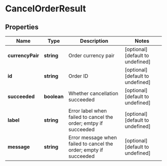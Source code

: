 # CancelOrderResult

## Properties

Name | Type | Description | Notes
------------ | ------------- | ------------- | -------------
**currencyPair** | **string** | Order currency pair | [optional] [default to undefined]
**id** | **string** | Order ID | [optional] [default to undefined]
**succeeded** | **boolean** | Whether cancellation succeeded | [optional] [default to undefined]
**label** | **string** | Error label when failed to cancel the order; emtpy if succeeded | [optional] [default to undefined]
**message** | **string** | Error message when failed to cancel the order; empty if succeeded | [optional] [default to undefined]

